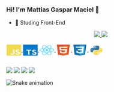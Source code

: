### Hi! I'm Mattias Gaspar Maciel 👋

- 🌱 Studing Front-End

<div align="center">
  <a href="https://github.com/MattiasGM">
  <img height="180em" src="https://github-readme-stats.vercel.app/api?username=MattiasGM&show_icons=true&theme=dracula&include_all_commits=true&count_private=true"/>
  <img height="180em" src="https://github-readme-stats.vercel.app/api/top-langs/?username=MattiasGM&layout=compact&langs_count=7&theme=dracula"/>
</div>
<div style="display: inline_block"><br>
  <img align="center" alt="Rafa-Js" height="30" width="40" src="https://raw.githubusercontent.com/devicons/devicon/master/icons/javascript/javascript-plain.svg">
  <img align="center" alt="Rafa-Ts" height="30" width="40" src="https://raw.githubusercontent.com/devicons/devicon/master/icons/typescript/typescript-plain.svg">
  <img align="center" alt="Rafa-React" height="30" width="40" src="https://raw.githubusercontent.com/devicons/devicon/master/icons/react/react-original.svg">
  <img align="center" alt="Rafa-HTML" height="30" width="40" src="https://raw.githubusercontent.com/devicons/devicon/master/icons/html5/html5-original.svg">
  <img align="center" alt="Rafa-CSS" height="30" width="40" src="https://raw.githubusercontent.com/devicons/devicon/master/icons/css3/css3-original.svg">
  <img align="center" alt="Rafa-Python" height="30" width="40" src="https://raw.githubusercontent.com/devicons/devicon/master/icons/python/python-original.svg">
  <!-- 
    <img align="right" alt="Rafa-pic" height="150" style="border-radius:50px;" src="https://media.discordapp.net/attachments/639956127056134178/890373478988013628/Publicacoes_Instagram_1_1.png?width=676&height=676"> 
  -->
</div>
  
  ##
 
<div> 
  <a href="https://www.instagram.com/mattias.maciel/" target="_blank" rel="nofollow"><img src="https://img.shields.io/badge/-Instagram-%23E4405F?style=for-the-badge&logo=instagram&logoColor=white" target="_blank" rel="nofollow"></a>
 	<a href="https://www.twitch.tv/kiiwi458" target="_blank" rel="nofollow"><img src="https://img.shields.io/badge/Twitch-9146FF?style=for-the-badge&logo=twitch&logoColor=white" rel="nofollow"></a>
  <a href = "mailto:mattiasmac2000@gmail.com" target="_blank" rel="nofollow"><img src="https://img.shields.io/badge/-Gmail-%23333?style=for-the-badge&logo=gmail&logoColor=white" rel="nofollow"></a>
  <a href="https://www.linkedin.com/in/mattias-gaspar-775ba4231/" target="_blank" rel="nofollow"><img src="https://img.shields.io/badge/-LinkedIn-%230077B5?style=for-the-badge&logo=linkedin&logoColor=white" rel="nofollow"></a> 
 
  ![Snake animation](https://github.com/MattiasGM/MattiasGM/blob/output/github-contribution-grid-snake.svg)
 
</div>
